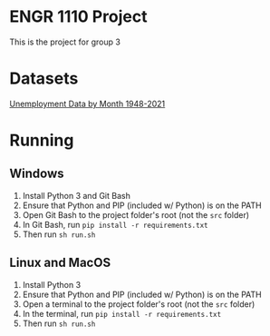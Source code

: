 # ENGR 1110 Project

This is the project for group 3

# Datasets

[Unemployment Data by Month 1948-2021](https://www.kaggle.com/datasets/axeltorbenson/unemployment-data-19482021)

# Running

## Windows

1. Install Python 3 and Git Bash
2. Ensure that Python and PIP (included w/ Python) is on the PATH
3. Open Git Bash to the project folder's root (not the `src` folder)
4. In Git Bash, run `pip install -r requirements.txt`
5. Then run `sh run.sh`

## Linux and MacOS

1. Install Python 3
2. Ensure that Python and PIP (included w/ Python) is on the PATH
3. Open a terminal to the project folder's root (not the `src` folder)
4. In the terminal, run `pip install -r requirements.txt`
5. Then run `sh run.sh`